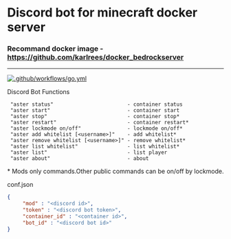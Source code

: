 # Discord bot for minecraft docker server

### Recommand docker image - https://github.com/karlrees/docker_bedrockserver

<hr>


[![.github/workflows/go.yml](https://github.com/peterzam/AsterianBot/actions/workflows/go.yml/badge.svg)](https://github.com/peterzam/AsterianBot/actions/workflows/go.yml)


Discord Bot Functions
```
 "aster status"                        - container status
 "aster start"                         - container start
 "aster stop"                          - container stop*
 "aster restart"                       - container restart*
 "aster lockmode on/off"               - lockmode on/off*
 "aster add whitelist [<username>]"    - add whitelist*
 "aster remove whitelist [<username>]" - remove whitelist*
 "aster list whitelist"                - list whitelist*
 "aster list"                          - list player
 "aster about"                         - about
```
\* Mods only commands.Other public commands can be on/off by lockmode.

conf.json

```json
{
     "mod" : "<discord id>",
     "token" : "<discord bot token>",
     "container_id" : "<container id>",
     "bot_id" : "<discord bot id>"
}
```
